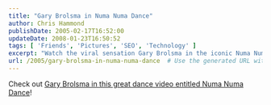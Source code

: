```yaml
---
title: "Gary Brolsma in Numa Numa Dance"
author: Chris Hammond
publishDate: 2005-02-17T16:52:00
updateDate: 2008-01-23T16:50:52
tags: [ 'Friends', 'Pictures', 'SEO', 'Technology' ]
excerpt: "Watch the viral sensation Gary Brolsma in the iconic Numa Numa Dance video! See the fun and energetic dance that took the internet by storm."
url: /2005/gary-brolsma-in-numa-numa-dance  # Use the generated URL with year
---
```

<P>Check out <A href="https://video.msn.com/video/p.htm?t=1&amp;p=Source_Today%20Show&amp;i=edf7865a-cf0e-4f52-bc78-9690ae60bcd3&amp;rf=">Gary Brolsma in this great dance video entitled Numa Numa Dance</A>!</P> <P>&nbsp;</P>


